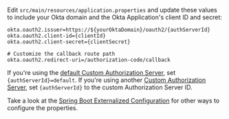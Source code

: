 Edit `src/main/resources/application.properties` and update these values to include your Okta domain and the Okta Application's client ID and secret:

```properties
okta.oauth2.issuer=https://${yourOktaDomain}/oauth2/{authServerId}
okta.oauth2.client-id={clientId}
okta.oauth2.client-secret={clientSecret}

# Customize the callback route path
okta.oauth2.redirect-uri=/authorization-code/callback
```

If you're using the [default Custom Authorization Server](/docs/concepts/auth-servers/#default-custom-authorization-server), set `{authServerId}=default`. If you're using another [Custom Authorization Server](/docs/concepts/auth-servers/#custom-authorization-server), set `{authServerId}` to the custom Authorization Server ID.

Take a look at the [Spring Boot Externalized Configuration](https://docs.spring.io/spring-boot/docs/current/reference/html/features.html#features.external-config) for other ways to configure the properties.
